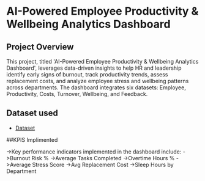 # AI-Powered Employee Productivity & Wellbeing Analytics Dashboard

## Project Overview
This project, titled 'AI-Powered Employee Productivity & Wellbeing Analytics Dashboard', leverages
data-driven insights to help HR and leadership identify early signs of burnout, track productivity trends,
assess replacement costs, and analyze employee stress and wellbeing patterns across departments. The
dashboard integrates six datasets: Employee, Productivity, Costs, Turnover, Wellbeing, and Feedback.

## Dataset used
- <a href="https://github.com/shivasagardesai/AI-Powered-Employee-Productivity-Wellbeing-Analytics-Dashboard/blob/main/HR_Analytics_Advanced_Offline_Dataset.xlsx">Dataset</a>

##KPIS Implimented

->Key performance indicators implemented in the dashboard include:
->Burnout Risk %
->Average Tasks Completed
->Overtime Hours %
->Average Stress Score
->Avg Replacement Cost
->Sleep Hours by Department

